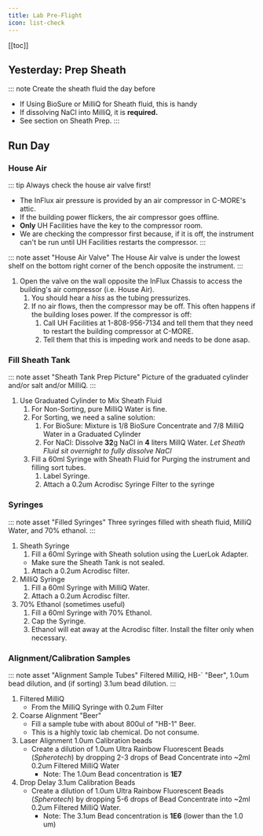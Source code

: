 ```yaml
---
title: Lab Pre-Flight
icon: list-check
---
```



[[toc]]


## Yesterday: Prep Sheath

::: note Create the sheath fluid the day before
-   If Using BioSure or MilliQ for Sheath fluid, this is handy
-   If dissolving NaCl into MilliQ, it is **required.** 
-   See section on Sheath Prep.
:::

## Run Day

### House Air

::: tip Always check the house air valve first!
-   The InFlux air pressure is provided by an air compressor in C-MORE's attic. 
-   If the building power flickers, the air compressor goes offline. 
-   **Only** UH Facilities have the key to the compressor room. 
-   We are checking the compressor first because, if it is off, the instrument can't be run until UH Facilities restarts the compressor.
:::

::: note asset "House Air Valve"
The House Air valve is under the lowest shelf on the bottom right corner of the bench opposite the instrument.
:::

1. Open the valve on the wall opposite the InFlux Chassis to access the building's air compressor (i.e. House Air).
    1. You should hear a *hiss* as the tubing pressurizes.
    2. If no air flows, then the compressor may be off. This often happens if the building loses power. If the compressor is off:
        1. Call UH Facilities at 1-808-956-7134 and tell them that they need to restart the building compressor at C-MORE.
        2. Tell them that this is impeding work and needs to be done asap.


### Fill Sheath Tank

::: note asset "Sheath Tank Prep Picture"
Picture of the graduated cylinder and/or salt and/or MilliQ.
:::

1. Use Graduated Cylinder to Mix Sheath Fluid
    1. For Non-Sorting, pure MilliQ Water is fine.
    2. For Sorting, we need a saline solution:
        1. For BioSure: Mixture is 1/8 BioSure Concentrate and 7/8 MilliQ Water in a Graduated Cylinder
        2. For NaCl: Dissolve **32**g NaCl in **4** liters MillQ Water. *Let Sheath Fluid sit overnight to                     fully dissolve NaCl*
    3. Fill a 60ml Syringe with Sheath Fluid for Purging the instrument and filling sort tubes.
        1. Label Syringe.
        2. Attach a 0.2um Acrodisc Syringe Filter to the syringe

### Syringes

::: note asset "Filled Syringes"
Three syringes filled with sheath fluid, MilliQ Water, and 70% ethanol.
:::


1.  Sheath Syringe
    1.  Fill a 60ml Syringe with Sheath solution using the LuerLok Adapter.
       -   Make sure the Sheath Tank is not sealed.
    1.  Attach a 0.2um Acrodisc filter.
2. MilliQ Syringe
   1.  Fill a 60ml Syringe with MilliQ Water.
   2.  Attach a 0.2um Acrodisc filter.
3. 70% Ethanol (sometimes useful)
   1.  Fill a 60ml Syringe with 70% Ethanol.
   2.  Cap the Syringe. 
   3. Ethanol will eat away at the Acrodisc filter. Install the filter only when necessary.
   
### Alignment/Calibration Samples

::: note asset "Alignment Sample Tubes"
Filtered MilliQ, HB-` "Beer", 1.0um bead dilution, and (if sorting) 3.1um bead dilution.
:::

1. Filtered MilliQ
    - From the MilliQ Syringe with 0.2um Filter
2. Coarse Alignment "Beer"
    - Fill a sample tube with about 800ul of "HB-1" Beer.
    - This is a highly toxic lab chemical. Do not consume.
3. Laser Alignment 1.0um Calibration beads
    -   Create a dilution of 1.0um Ultra Rainbow Fluorescent Beads (*Spherotech*) by dropping 2-3 drops of Bead Concentrate into ~2ml 0.2um Filtered MilliQ Water
        -   Note: The 1.0um Bead concentration is **1E7**
4. Drop Delay 3.1um Calibration Beads
    -   Create a dilution of 1.0um Ultra Rainbow Fluorescent Beads (*Spherotech*) by dropping 5-6 drops of Bead Concentrate into ~2ml 0.2um Filtered MilliQ Water.
        -   Note: The 3.1um Bead concentration is **1E6** (lower than the 1.0 um)
